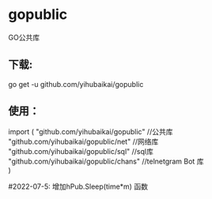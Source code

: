 # gopublic
GO公共库



下载:
-----------------
go get -u github.com/yihubaikai/gopublic



使用：
-----------------
import (
        "github.com/yihubaikai/gopublic"     //公共库<br>
        "github.com/yihubaikai/gopublic/net" //网络库<br>
        "github.com/yihubaikai/gopublic/sql" //sql库<br>
        "github.com/yihubaikai/gopublic/chans" //telnetgram Bot 库<br>
)

#2022-07-5: 增加hPub.Sleep(time*m) 函数
